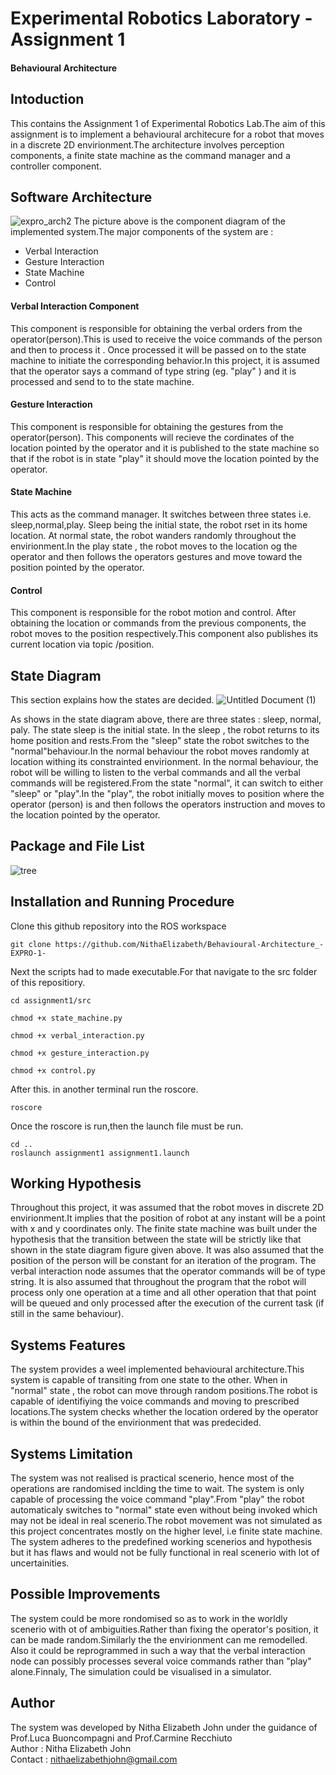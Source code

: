 # Experimental Robotics Laboratory - Assignment 1
#### Behavioural Architecture
## Intoduction
This contains the Assignment 1 of Experimental Robotics Lab.The aim of this assignment is to implement a behavioural architecure for a robot that moves in a discrete 2D envirionment.The architecture involves perception components, a finite state machine as the command manager and a controller component.
## Software Architecture
![expro_arch2](https://user-images.githubusercontent.com/47361086/98937966-9ed63c00-2500-11eb-920e-5707efc8079d.PNG)
The picture above is the component diagram of the implemented system.The major components of the system are :
* Verbal Interaction
* Gesture Interaction
* State Machine
* Control
#### Verbal Interaction Component
This component is responsible for obtaining the verbal orders from the operator(person).This is used to receive the voice commands of the person and then to process it . Once processed it will be passed on to the state machine to initiate the corresponding behavior.In this project, it is assumed that the operator says a command of type string (eg. "play" ) and it is processed and send to to the state machine.
#### Gesture Interaction
This component is responsible for obtaining the gestures from the operator(person). This components will recieve the cordinates of the location pointed by the operator and it is published to the state machine so that if the robot is in state "play" it should move the location pointed by the operator.
#### State Machine
This acts as the command manager.
It switches between three states i.e. sleep,normal,play. Sleep being the initial state, the robot rset in its home location. At normal state, the robot wanders randomly throughout the envirionment.In the play state , the robot moves to the location og the operator and then follows the operators gestures and move toward the position pointed by the operator.
#### Control
This component is responsible for the robot motion and control. After obtaining the location or commands from the previous components, the robot moves to the position respectively.This component also publishes its current location via topic /position.
## State Diagram
This section explains how the states are decided.
![Untitled Document (1)](https://user-images.githubusercontent.com/47361086/98930126-a0e6cd80-24f5-11eb-8624-acb703c2cd10.png)

As shows in the state diagram above, there are three states : sleep, normal, paly.
The state sleep is the initial state. In the sleep , the robot returns to its home position and rests.From the "sleep" state the robot switches to the "normal"behaviour.In the normal behaviour the robot moves randomly at location withing its constrainted envirionment. In the normal behaviour, the robot will be willing to listen to the verbal commands and all the verbal commands will be registered.From the state "normal", it can switch to either "sleep" or "play".In the "play", the robot initially moves to position where the operator (person) is and then follows the operators instruction and moves to the location pointed by the operator.
## Package and File List
![tree](https://user-images.githubusercontent.com/47361086/98932535-e35dd980-24f8-11eb-9aa2-a4db639d4a1a.PNG)
## Installation and Running Procedure
Clone this github repository into the ROS workspace
```
git clone https://github.com/NithaElizabeth/Behavioural-Architecture_-EXPRO-1-
```
Next the scripts had to made executable.For that navigate to the src folder of this repositiory.
```
cd assignment1/src
```
```
chmod +x state_machine.py
```
```
chmod +x verbal_interaction.py
```
```
chmod +x gesture_interaction.py
```
```
chmod +x control.py
```
After this. in another terminal run the roscore.
```
roscore
```
Once the roscore is run,then the launch file must be run.
```
cd ..
roslaunch assignment1 assignment1.launch
```
## Working Hypothesis 
Throughout this project, it was assumed that the robot moves in discrete 2D envirionment.It implies that the position of robot at any instant will be a point with x and y coordinates only. The finite state machine was built under the hypothesis that the transition between the state will be strictly like that shown in the state diagram figure given above. It was also assumed that the position of the person will be constant for an iteration of the program. The verbal interaction node assumes that the operator commands will be of type string. It is also assumed that throughout the program that the robot will process only one operation at a time and all other operation that that point will be queued and only processed after the execution of the current task (if still in the same behaviour).
## Systems Features
The system provides a weel implemented behavioural architecture.This system is capable of transiting from one state to the other. When in "normal" state , the robot can move through random positions.The robot is capable of identifiying the voice commands and moving to prescribed locations.The system checks whether the location ordered by the operator is within the bound of the envirionment that was predecided. 
## Systems Limitation
The system was not realised is practical scenerio, hence most of the operations are randomised inclding the time to wait. The system is only capable of processing the voice command "play".From "play" the robot automaticaly switches to "normal" state even without being invoked which may not be ideal in real scenerio.The robot movement was not simulated as this project concentrates mostly on the higher level, i.e finite state machine. The system adheres to the predefined working scenerios and hypothesis but it has flaws and would not be fully functional in real scenerio with lot of uncertainities.
## Possible Improvements
The system could be more rondomised so as to work in the worldly scenerio with ot of ambiguities.Rather than fixing the operator's position, it can be made random.Similarly the the envirionment can me remodelled.  Also it could be reprogrammed in such a way that the verbal interaction node can possibly processes several voice commands rather than "play" alone.Finnaly, The simulation could be visualised in a simulator.
## Author
The system was developed by Nitha Elizabeth John under the guidance of Prof.Luca Buoncompagni and Prof.Carmine Recchiuto\
Author  : Nitha Elizabeth John\
Contact : nithaelizabethjohn@gmail.com
